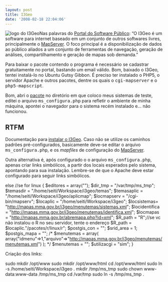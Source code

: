 ```yaml
---
layout: post
title: I3Geo
date: '2008-02-18 22:04:06'
---
```



![logo do I3Geo](../../wiki/images/i3geo.jpeg "WikiImage")Nas palavras do [Portal do Software Público](http://www.softwarepublico.gov.br/dotlrn/clubs/i3geo/one-community?page_num=0): “O I3Geo é um software para internet baseado em um conjunto de outros softwares livres, principalmente o [MapServer](../../wiki/MapServer/edit "Create this page"). O foco principal é a disponibilização de dados ao público aliados a um conjunto de ferramentas de navegação, geração de análises, compartilhamento e geração de mapas sob demanda.”

Para baixar o pacote contendo o programa é necessário se cadastrar gratuitamente no portal, bastando um email válido. Bom, baixado o I3Geo, tentei instalá-lo no Ubuntu Gutsy Gibbon. É preciso ter instalado o PHP5, o servidor Apache e outros pacotes, dentre os quais o <tt>cgi-mapserver</tt> e o <tt>php5-mapscript</tt>.

Bom, abri o [pacote](http://mapas.mma.gov.br/download/arquivos/v3_8_i3geo_linux_windows_20071211.zip) no diretório em que coloco meus sistemas de teste, editei o arquivo <tt>ms_configura.php</tt> para refletir o ambiente de minha máquina, apontei o navegador para o sistema recém instalado e… não funcionou.


## RTFM

Documentação para [instalar o I3Geo](http://www.softwarepublico.gov.br/dotlrn/clubs/i3geo/xowiki/notas_instal). Caso não se utilize os caminhos padrões pré-configurados, basicamente deve-se editar o arquivo <tt>ms_configura.php</tt>, e os *mapfiles* de configuração do [MapServer](../../wiki/MapServer/edit "Create this page").

Outra alternativa é, após configurado o o arquivo <tt>ms_configura.php</tt>, apenas criar links simbólicos, a partir dos locais esperados pelo sistema, apontando para sua instalação. Lembre-se de que o Apache deve estar configurado para seguir links simbólicos.

 else //se for linux { $editores = array(""); $dir_tmp = "/var/tmp/ms_tmp"; $temasdir = "/home/seiti/Workspace/i3geo/temas"; $temasaplic = "/home/seiti/Workspace/i3geo/aplicmap"; $locmapserv = "/cgi-bin/mapserv"; $locaplic = "/home/seiti/Workspace/i3geo"; $locsistemas= "http://mapas.mma.gov.br/i3geo/menutemas/sistemas.xml"; $locidentifica = "http://mapas.mma.gov.br/i3geo/menutemas/identifica.xml"; $locmapas = "http://mapas.mma.gov.br/abremapa.php?id=xml"; $R_path = "R";//se vc não instalou o R no seu servidor, tente o endereço $R_path = $locaplic."/pacotes/r/linux/r"; $postgis_con = ""; $srid_area = 1; $postgis_mapa = ""; /* $menutemas = array( array("idmenu"=>1,"arquivo"=>"http://mapas.mma.gov.br/i3geo/menutemas/menutemas.xml") ); */ $menutemas = ""; $utilizacgi = "sim"; }

Criação dos links:

 sudo mkdir /opt/www sudo mkdir /opt/www/html cd /opt/www/html sudo ln -s /home/seiti/Workspace/i3geo . mkdir /tmp/ms_tmp sudo chown www-data:www-data /tmp/ms_tmp cd /var/tmp sudo ln -s /tmp/ms_tmp .


